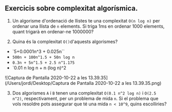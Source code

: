 ## Exercicis sobre complexitat algorísmica.

1. Un algorisme d'ordenació de llistes te una complexitat `O(n log n)` per ordenar una llista de `n` elements. Si triga 1ms en ordenar 1000 elements, quant trigarà en ordenar-ne 1000000?

2. Quina és la complexitat `O()`d'aquests algorismes?
+ `5+0.0001n^3 + 0.025n``
+ `500n + 100n^1.5 + 50n log n`
+ `0.3n + 5n^1.5 + 2.5 n^1.175`
+ `0.01 n log n + n (log n)^2

![Captura de Pantalla 2020-10-22 a les 13.39.35](/Users/jordi/Desktop/Captura de Pantalla 2020-10-22 a les 13.39.35.png)

3. Dos algorismes `A` i `B` tenen una complexitat  `O(0.1 n^2 log n)` i `O(2.5 n^2)`, respectivament, per un problema de mida `n`. 
Si el problema que vols resoldre pots assegurar que té una mida `n < 10^9`, quins escolliries?




